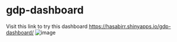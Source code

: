# gdp-dashboard

Visit this link to try this dashboard https://hasabirr.shinyapps.io/gdp-dashboard/ 
![image](https://github.com/user-attachments/assets/cdfe6c47-13e1-4942-9ab5-5a0d55c3b315)
